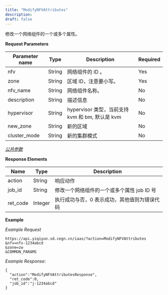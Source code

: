 ```yaml
---
title: "ModifyNFVAttributes"
description: 
draft: false
---
```




修改一个网络组件的一个或多个属性。

**Request Parameters**

| Parameter name | Type | Description | Required |
| --- | --- | --- | --- |
| nfv | String | 网络组件的 ID 。 | Yes |
| zone | String | 区域 ID，注意要小写。 | Yes |
| nfv_name | String | 网络组件名称。 | No |
| description | String | 描述信息 | No |
| hypervisor | String | hypervisor 类型，当前支持 kvm 和 bm, 默认是 kvm | No |
| new_zone | String | 新的区域 | No |
| cluster_mode | String | 新的集群模式 | No |

[_公共参数_](../../../parameters/)

**Response Elements**

| Name | Type | Description |
| --- | --- | --- |
| action | String | 响应动作 |
| job_id | String | 修改一个网络组件的一个或多个属性 job ID 号 |
| ret_code | Integer | 执行成功与否，0 表示成功，其他值则为错误代码 |

**Example**

_Example Request_

```
https://api.yiqiyun.sd.cegn.cn/iaas/?action=ModifyNFVAttributes
&nfv=nfv-1234abcd
&zone=zw
&COMMON_PARAMS
```

_Example Response_:

```
{
  "action":"ModifyNFVAttributesResponse",
  "ret_code":0,
  "job_id":"j-1234abcd"
}
```
